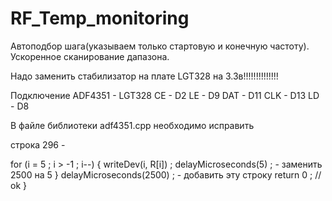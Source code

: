 # RF_Temp_monitoring
Автоподбор шага(указываем только стартовую и конечную частоту). Ускоренное сканирование дапазона.

Надо заменить стабилизатор на плате LGT328 на 3.3в!!!!!!!!!!!!!!

Подключение 
ADF4351 - LGT328
CE    -    D2
LE    -   D9
DAT   -    D11
CLK   -    D13
LD    -    D8


В файле библиотеки adf4351.cpp необходимо исправить

строка 296 - 

 for (i = 5 ; i > -1 ; i--) {
    writeDev(i, R[i]) ;
    delayMicroseconds(5) ;   - заменить 2500 на 5 
  }
delayMicroseconds(2500) ; - добавить эту строку
  return 0 ;  // ok
}
